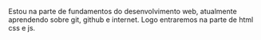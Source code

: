 Estou na parte de fundamentos do desenvolvimento web, atualmente aprendendo sobre git, github e internet. Logo entraremos na parte de html css e js.
